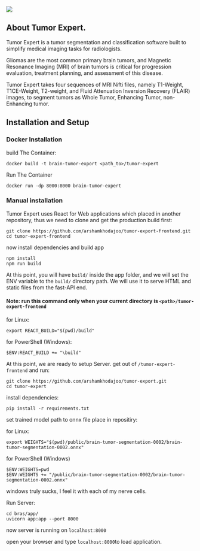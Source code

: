 <img src="https://github.com/arshamkhodajoo/tumor-export-frontend/raw/main/public/review.png" />

## About Tumor Expert.
Tumor Expert is a tumor segmentation and classification software built to simplify medical imaging tasks for radiologists.

Gliomas are the most common primary brain tumors, and Magnetic Resonance Imaging (MRI) of brain tumors is critical for progression evaluation, treatment planning, and assessment of this disease.

Tumor Expert takes four sequences of MRI Nifti files, namely T1-Weight, T1CE-Weight, T2-weight, and Fluid Attenuation Inversion Recovery (FLAIR) images, to segment tumors as Whole Tumor, Enhancing Tumor, non-Enhancing tumor.

## Installation and Setup

### Docker Installation
build The Container:

`docker build -t brain-tumor-export <path_to>/tumor-expert`

Run The Container

`docker run -dp 8000:8000 brain-tumor-expert`

### Manual installation
Tumor Expert uses React for Web applications which placed in another repository, thus we need to clone and get the production build first:
```
git clone https://github.com/arshamkhodajoo/tumor-export-frontend.git
cd tumor-expert-frontend
```

now install dependencies and build app
```
npm install
npm run build
```

At this point, you will have `build/` inside the app folder,
and we will set the ENV variable to the `build/` directory path. We will use it to serve HTML and static files from the fast-API end.
#### Note: run this command only when your current directory is `<path>/tumor-expert-frontend`

for Linux: 

`export REACT_BUILD="$(pwd)/build"`

for PowerShell (Windows): 


```$ENV:REACT_BUILD=pwd
$ENV:REACT_BUILD += "\build"
```

At this point, we are ready to setup Server.
get out of `/tumor-expert-frontend` and run:

```
git clone https://github.com/arshamkhodajoo/tumor-export.git
cd tumor-expert
```

install dependencies:

`pip install -r requirements.txt`


set trained model path to onnx file place in repositiry:

for Linux:

`export WEIGHTS="$(pwd)/public/brain-tumor-segmentation-0002/brain-tumor-segmentation-0002.onnx"`

for PowerShell (Windows)

```
$ENV:WEIGHTS=pwd
$ENV:WEIGHTS += "/public/brain-tumor-segmentation-0002/brain-tumor-segmentation-0002.onnx"
```

<italic>windows truly sucks, I feel it with each of my nerve cells.</italic>

Run Server:

```
cd bras/app/
uvicorn app:app --port 8000
```

now server is running on `localhost:8000`

open your browser and type `localhost:8000`to load application.
